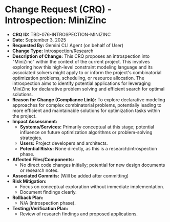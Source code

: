 # Change Request (CRQ) - Introspection: MiniZinc

*   **CRQ ID:** TBD-076-INTROSPECTION-MINIZINC
*   **Date:** September 3, 2025
*   **Requested By:** Gemini CLI Agent (on behalf of User)
*   **Change Type:** Introspection/Research
*   **Description of Change:**
    This CRQ proposes an introspection into "MiniZinc" within the context of the current project. This involves exploring how this high-level constraint modeling language and its associated solvers might apply to or inform the project's combinatorial optimization problems, scheduling, or resource allocation. The introspection aims to identify potential applications for leveraging MiniZinc for declarative problem solving and efficient search for optimal solutions.
*   **Reason for Change (Compliance Link):**
    To explore declarative modeling approaches for complex combinatorial problems, potentially leading to more efficient and maintainable solutions for optimization tasks within the project.
*   **Impact Assessment:**
    *   **Systems/Services:** Primarily conceptual at this stage; potential influence on future optimization algorithms or problem-solving strategies.
    *   **Users:** Project developers and architects.
    *   **Potential Risks:** None directly, as this is a research/introspection phase.
*   **Affected Files/Components:**
    *   No direct code changes initially; potential for new design documents or research notes.
*   **Associated Commits:** (Will be added after committing)
*   **Risk Mitigation:**
    *   Focus on conceptual exploration without immediate implementation.
    *   Document findings clearly.
*   **Rollback Plan:**
    *   N/A (introspection phase).
*   **Testing/Verification Plan:**
    *   Review of research findings and proposed applications.
